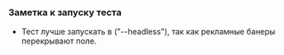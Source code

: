 ### Заметка к запуску теста 

- Тест лучше запускать в ("--headless"),
  так как рекламные банеры перекрывают поле. 

